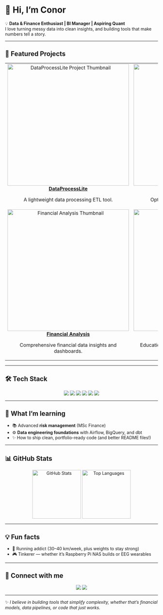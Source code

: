 # 👋 Hi, I’m Conor  

💡 **Data & Finance Enthusiast | BI Manager | Aspiring Quant**  
I love turning messy data into clean insights, and building tools that make numbers tell a story.  

---

## 🚀 Featured Projects  

<table>
  <tr>
    <td align="center" width="50%">
      <a href="https://github.com/conorzen/dataprocesslite">
        <img src="images/dataprocesslite_thumbnail.png" width="400" alt="DataProcessLite Project Thumbnail"/>
        <br />
        <b>DataProcessLite</b>
      </a>
      <p>A lightweight data processing ETL tool.</p>
    </td>
    <td align="center" width="50%">
      <a href="https://github.com/conorzen/blackscholesmodel">
        <img src="images/blackscholes_thumbnail.png" width="400" alt="Black-Scholes Model Thumbnail"/>
        <br />
        <b>Black-Scholes Model</b>
      </a>
      <p>Option pricing visualiser using Python.</p>
    </td>
  </tr>
  <tr>
    <td align="center" width="50%">
      <a href="https://github.com/conorzen/financial-analysis">
        <img src="images/financial_analysis_thumbnail.png" width="400" alt="Financial Analysis Thumbnail"/>
        <br />
        <b>Financial Analysis</b>
      </a>
      <p>Comprehensive financial data insights and dashboards.</p>
    </td>
    <td align="center" width="50%">
      <a href="https://github.com/conorzen/realmaths">
        <img src="images/realmaths_thumbnail.png" width="400" alt="RealMaths Thumbnail"/>
        <br />
        <b>RealMaths</b>
      </a>
      <p>Educational math toolkit for real-world problem solving.</p>
    </td>
  </tr>
</table>

---

## 🛠 Tech Stack  
<p align="center">
  <img src="https://img.shields.io/badge/SQL-%2300758F.svg?style=for-the-badge&logo=postgresql&logoColor=white" />
  <img src="https://img.shields.io/badge/Python-3776AB?style=for-the-badge&logo=python&logoColor=white" />
  <img src="https://img.shields.io/badge/dbt-FF694B?style=for-the-badge&logo=dbt&logoColor=white" />
  <img src="https://img.shields.io/badge/Airflow-017CEE?style=for-the-badge&logo=apacheairflow&logoColor=white" />
  <img src="https://img.shields.io/badge/BigQuery-669DF6?style=for-the-badge&logo=googlebigquery&logoColor=white" />
  <img src="https://img.shields.io/badge/GitHub-181717?style=for-the-badge&logo=github&logoColor=white" />
</p>  

---

## 🌱 What I’m learning  
- 📚 Advanced **risk management** (MSc Finance)  
- ⚙️ **Data engineering foundations** with Airflow, BigQuery, and dbt  
- ✨ How to ship clean, portfolio-ready code (and better README files!)  

---

## 📊 GitHub Stats  
<p align="center">
  <img src="https://github-readme-stats.vercel.app/api?username=conorzen&show_icons=true&theme=radical" alt="GitHub Stats" height="160" />
  <img src="https://github-readme-stats.vercel.app/api/top-langs/?username=conorzen&layout=compact&theme=radical" alt="Top Languages" height="160"/>
</p>  

---

## 💡 Fun facts  
- 🏃 Running addict (30–40 km/week, plus weights to stay strong)  
- 🎮 Tinkerer — whether it’s Raspberry Pi NAS builds or EEG wearables 

---

## 🔗 Connect with me  
<p align="center">
  <a href="https://www.linkedin.com/in/your-link-here"><img src="https://img.shields.io/badge/LinkedIn-0077B5.svg?style=for-the-badge&logo=linkedin&logoColor=white" /></a>
  <a href="mailto:conoreid@me.com"><img src="https://img.shields.io/badge/Email-D14836.svg?style=for-the-badge&logo=gmail&logoColor=white" /></a>
</p>  

---

✨ *I believe in building tools that simplify complexity, whether that’s financial models, data pipelines, or code that just works.*  

<!---
conorzen/conorzen is a ✨ special ✨ repository because its `README.md` (this file) appears on your GitHub profile.
You can click the Preview link to take a look at your changes.
--->
